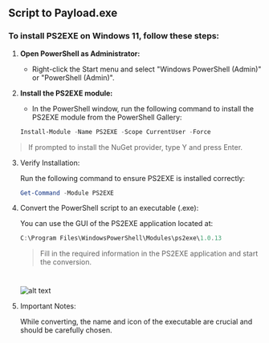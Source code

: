 ## Script to Payload.exe

### To install PS2EXE on Windows 11, follow these steps:

1. **Open PowerShell as Administrator:**
   - Right-click the Start menu and select "Windows PowerShell (Admin)" or "PowerShell (Admin)".

2. **Install the PS2EXE module:**
   - In the PowerShell window, run the following command to install the PS2EXE module from the PowerShell Gallery:
   ```powershell
   Install-Module -Name PS2EXE -Scope CurrentUser -Force
> If prompted to install the NuGet provider, type Y and press Enter.
3. Verify Installation:

    Run the following command to ensure PS2EXE is installed correctly:
    ```powershell
    Get-Command -Module PS2EXE
    ```
4. Convert the PowerShell script to an executable (.exe):

    You can use the GUI of the PS2EXE application located at:
    ```powershell
    C:\Program Files\WindowsPowerShell\Modules\ps2exe\1.0.13
    ```
    > Fill in the required information in the PS2EXE application and start the conversion.
    #
   ![alt text](https://raw.githubusercontent.com/vaishnavucv/Project-winEvasion-Redteam/main/Resource/PS2EXE.png)

5. Important Notes:

    While converting, the name and icon of the executable are crucial and should be carefully chosen.